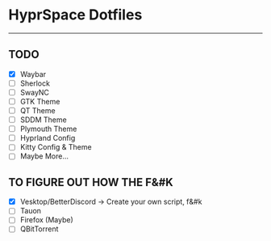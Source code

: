# HyprSpace Dotfiles

---

## TODO

- [x] Waybar
- [ ] Sherlock
- [ ] SwayNC
- [ ] GTK Theme
- [ ] QT Theme
- [ ] SDDM Theme
- [ ] Plymouth Theme
- [ ] Hyprland Config
- [ ] Kitty Config & Theme
- [ ] Maybe More...

## TO FIGURE OUT HOW THE F&#K

- [x] Vesktop/BetterDiscord -> Create your own script, f&#k
- [ ] Tauon
- [ ] Firefox (Maybe)
- [ ] QBitTorrent
